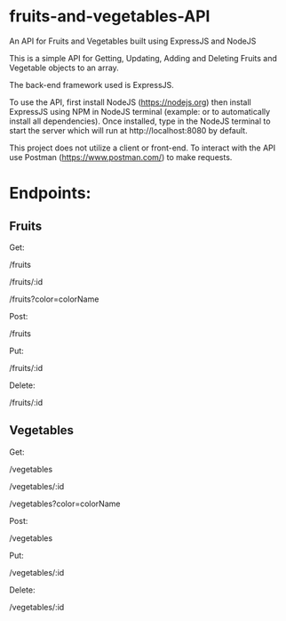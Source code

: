 # fruits-and-vegetables-API
An API for Fruits and Vegetables built using ExpressJS and NodeJS

This is a simple API for Getting, Updating, Adding and Deleting Fruits and Vegetable objects to an array.

The back-end framework used is ExpressJS.

To use the API, first install NodeJS (https://nodejs.org)
then install ExpressJS using NPM in NodeJS terminal (example: <npm install express> or <npm install> to automatically install all dependencies).
Once installed, type <node app.js> in the NodeJS terminal to start the server which will run at http://localhost:8080 by default.

This project does not utilize a client or front-end. 
To interact with the API use Postman (https://www.postman.com/) to make requests.

Endpoints:
==========

Fruits
------
Get:
  

/fruits


/fruits/:id


/fruits?color=colorName

Post:
  

/fruits

Put:
  

/fruits/:id

Delete:
  

/fruits/:id

Vegetables
-----------
Get:
  

/vegetables


/vegetables/:id


/vegetables?color=colorName

Post:
  

/vegetables

Put:
  

/vegetables/:id

Delete:
  

/vegetables/:id

